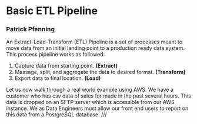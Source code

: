 # Basic ETL Pipeline

### Patrick Pfenning

An Extract-Load-Transform (ETL) Pipeline is a set of processes meant to move data from an initial landing point 
to a production ready data system. This process pipeline works as followed:

1. Capture data from starting point. **(Extract)**
2. Massage, split, and aggregate the data to desired format. **(Transform)**
3. Export data to final location. **(Load)**

Let us now walk through a real world example using AWS. We have a customer who has csv data of sales for made in
the past several hours. This data is dropped on an SFTP server which is accessible from our AWS instance. We
as Data Engineers must allow our front end users to report on this data from a PostgreSQL database. ///

